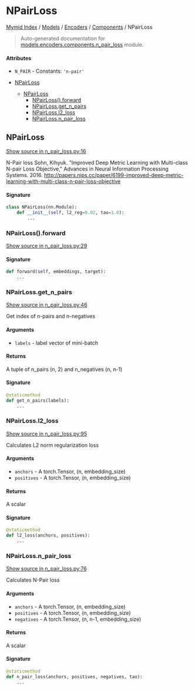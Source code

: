 # NPairLoss

[Mymid Index](../../../README.md#mymid-index) /
[Models](../../index.md#models) /
[Encoders](../index.md#encoders) /
[Components](./index.md#components) /
NPairLoss

> Auto-generated documentation for [models.encoders.components.n_pair_loss](https://github.com/enricobu96/myMID/blob/main/models/encoders/components/n_pair_loss.py) module.

#### Attributes

- `N_PAIR` - Constants: `'n-pair'`


- [NPairLoss](#npairloss)
  - [NPairLoss](#npairloss-1)
    - [NPairLoss().forward](#npairloss()forward)
    - [NPairLoss.get_n_pairs](#npairlossget_n_pairs)
    - [NPairLoss.l2_loss](#npairlossl2_loss)
    - [NPairLoss.n_pair_loss](#npairlossn_pair_loss)

## NPairLoss

[Show source in n_pair_loss.py:16](https://github.com/enricobu96/myMID/blob/main/models/encoders/components/n_pair_loss.py#L16)

N-Pair loss
Sohn, Kihyuk. "Improved Deep Metric Learning with Multi-class N-pair Loss Objective," Advances in Neural Information
Processing Systems. 2016.
http://papers.nips.cc/paper/6199-improved-deep-metric-learning-with-multi-class-n-pair-loss-objective

#### Signature

```python
class NPairLoss(nn.Module):
    def __init__(self, l2_reg=0.02, tao=1.0):
        ...
```

### NPairLoss().forward

[Show source in n_pair_loss.py:29](https://github.com/enricobu96/myMID/blob/main/models/encoders/components/n_pair_loss.py#L29)

#### Signature

```python
def forward(self, embeddings, target):
    ...
```

### NPairLoss.get_n_pairs

[Show source in n_pair_loss.py:46](https://github.com/enricobu96/myMID/blob/main/models/encoders/components/n_pair_loss.py#L46)

Get index of n-pairs and n-negatives

#### Arguments

- `labels` - label vector of mini-batch

#### Returns

A tuple of n_pairs (n, 2)
                and n_negatives (n, n-1)

#### Signature

```python
@staticmethod
def get_n_pairs(labels):
    ...
```

### NPairLoss.l2_loss

[Show source in n_pair_loss.py:95](https://github.com/enricobu96/myMID/blob/main/models/encoders/components/n_pair_loss.py#L95)

Calculates L2 norm regularization loss

#### Arguments

- `anchors` - A torch.Tensor, (n, embedding_size)
- `positives` - A torch.Tensor, (n, embedding_size)

#### Returns

A scalar

#### Signature

```python
@staticmethod
def l2_loss(anchors, positives):
    ...
```

### NPairLoss.n_pair_loss

[Show source in n_pair_loss.py:76](https://github.com/enricobu96/myMID/blob/main/models/encoders/components/n_pair_loss.py#L76)

Calculates N-Pair loss

#### Arguments

- `anchors` - A torch.Tensor, (n, embedding_size)
- `positives` - A torch.Tensor, (n, embedding_size)
- `negatives` - A torch.Tensor, (n, n-1, embedding_size)

#### Returns

A scalar

#### Signature

```python
@staticmethod
def n_pair_loss(anchors, positives, negatives, tao):
    ...
```


